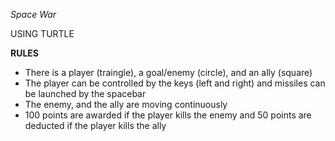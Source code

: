 *Space War*

USING TURTLE

**RULES**
  * There is a player (traingle), a goal/enemy (circle), and an ally (square)
  * The player can be controlled by the keys (left and right) and missiles can be launched by the spacebar
  * The enemy, and the ally are moving continuously
  * 100 points are awarded if the player kills the enemy and 50 points are deducted if the player kills the ally
  
